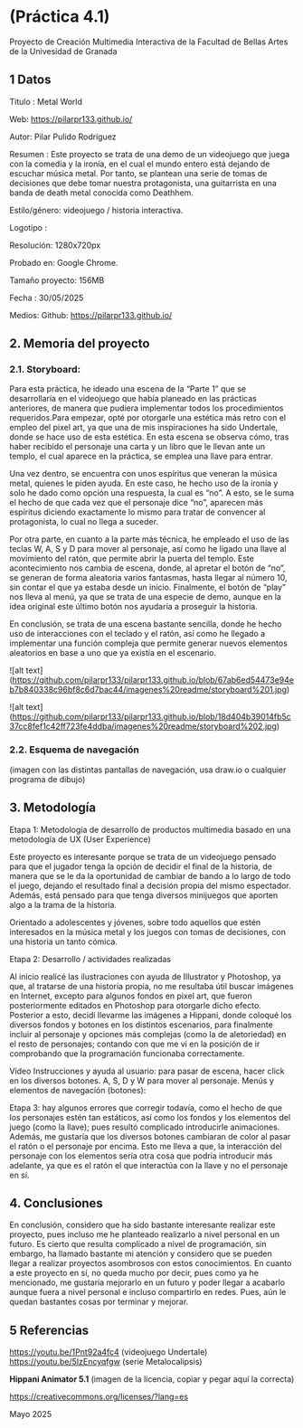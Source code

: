 # (Práctica 4.1)
Proyecto de Creación Multimedia Interactiva de la Facultad de Bellas Artes de la Univesidad de Granada

## 1 Datos
Titulo : Metal World

Web: https://pilarpr133.github.io/

Autor: Pilar Pulido Rodríguez

Resumen : Este proyecto se trata de una demo de un videojuego que juega con la comedia y la ironía, en el cual el mundo entero está dejando de escuchar música metal. Por tanto, se plantean una serie de tomas de decisiones que debe tomar nuestra protagonista, una guitarrista en una banda de death metal conocida como Deathhem.

Estilo/género: videojuego / historia interactiva.

Logotipo : 

Resolución: 1280x720px 

Probado en: Google Chrome.

Tamaño proyecto: 156MB

Fecha : 30/05/2025

Medios:
Github: https://pilarpr133.github.io/

## 2. Memoria del proyecto

 
### 2.1. Storyboard:
Para esta práctica, he ideado una escena de la “Parte 1” que se desarrollaría en el videojuego que había planeado en las prácticas anteriores, de manera que pudiera implementar todos los procedimientos requeridos.Para empezar, opté por otorgarle una estética más retro con el empleo del pixel art, ya que una de mis inspiraciones ha sido Undertale, donde se hace uso de esta estética. En esta escena se observa cómo, tras haber recibido el personaje una carta y un libro que le llevan ante un templo, el cual aparece en la práctica, se emplea una llave para entrar.

Una vez dentro, se encuentra con unos espíritus que veneran la música metal, quienes le piden ayuda. En este caso, he hecho uso de la ironía y solo he dado como opción una respuesta, la cual es “no”. A esto, se le suma el hecho de que cada vez que el personaje dice “no”, aparecen más espíritus diciendo exactamente lo mismo para tratar de convencer al protagonista, lo cual no llega a suceder.

Por otra parte, en cuanto a la parte más técnica, he empleado el uso de las teclas W, A, S y D para mover al personaje, así como he ligado una llave al movimiento del ratón, que permite abrir la puerta del 
templo. Este acontecimiento nos cambia de escena, donde, al apretar el botón de “no”, se generan de forma aleatoria varios fantasmas, hasta llegar al número 10, sin contar el que ya estaba desde un inicio. 
Finalmente, el botón de “play” nos lleva al menú, ya que se trata de una especie de demo, aunque en la idea original este último botón nos ayudaría a proseguir la historia. 
 
En conclusión, se trata de una escena bastante sencilla, donde he hecho uso de interacciones con el teclado y el ratón, así como he llegado a implementar una función compleja que permite generar nuevos elementos 
aleatorios en base a uno que ya existía en el escenario.

![alt text]
(https://github.com/pilarpr133/pilarpr133.github.io/blob/67ab6ed54473e94eb7b840338c96bf8c6d7bac44/imagenes%20readme/storyboard%201.jpg)

![alt text]
(https://github.com/pilarpr133/pilarpr133.github.io/blob/18d404b39014fb5c37cc8fef1c42ff723fe4ddba/imagenes%20readme/storyboard%202.jpg)

### 2.2. Esquema de navegación
(imagen con las distintas pantallas de navegación, usa draw.io o cualquier programa de dibujo)

## 3. Metodología

Etapa 1: Metodología de desarrollo de productos multimedia basado en una metodología de UX (User Experience)

Este proyecto es interesante porque se trata de un videojuego pensado para que el jugador tenga la opción de decidir el final de la historia, de manera que se le da la oportunidad de cambiar de bando a lo largo de todo el juego, dejando el resultado final a decisión propia del mismo espectador. Además, está pensado para que tenga diversos minijuegos que aporten algo a la trama de la historia. 

Orientado a adolescentes y jóvenes, sobre todo aquellos que estén interesados en la música metal y los juegos con tomas de decisiones, con una historia un tanto cómica. 

Etapa 2: Desarrollo / actividades realizadas

Al inicio realicé las ilustraciones con ayuda de Illustrator y Photoshop, ya que, al tratarse de una historia propia, no me resultaba útil buscar imágenes en Internet, excepto para algunos fondos en pixel art, que fueron posteriormente editados en Photoshop para otorgarle dicho efecto. Posterior a esto, decidí llevarme las imágenes a Hippani, donde coloqué los diversos fondos y botones en los distintos escenarios, para finalmente incluir al personaje y opciones más complejas (como la de aletoriedad) en el resto de personajes; contando con que me vi en la posición de ir comprobando que la programación funcionaba correctamente. 

Video
Instrucciones y ayuda al usuario: para pasar de escena, hacer click en los diversos botones. A, S, D y W para mover al personaje. 
Menús y elementos de navegación (botones): 

Etapa 3: hay algunos errores que corregir todavía, como el hecho de que los personajes estén tan estáticos, así como los fondos y los elementos del juego (como la llave); pues resultó complicado introducirle animaciones. Además, me gustaría que los diversos botones cambiaran de color al pasar el ratón o el personaje por encima. Esto me lleva a que, la interacción del personaje con los elementos sería otra cosa que podría introducir más adelante, ya que es el ratón el que interactúa con la llave y no el personaje en sí. 

## 4. Conclusiones
En conclusión, considero que ha sido bastante interesante realizar este proyecto, pues incluso me he planteado realizarlo a nivel personal en un futuro. Es cierto que resulta complicado a nivel de programación, sin embargo, ha llamado bastante mi atención y considero que se pueden llegar a realizar proyectos asombrosos con estos conocimientos.
En cuanto a este proyecto en sí, no queda mucho por decir, pues como ya he mencionado, me gustaría mejorarlo en un futuro y poder llegar a acabarlo aunque fuera a nivel personal e incluso compartirlo en redes. Pues, aún le quedan bastantes cosas por terminar y mejorar.

## 5 Referencias
https://youtu.be/1Pnt92a4fc4 (videojuego Undertale)
https://youtu.be/5IzEncyqfgw (serie Metalocalipsis)


**Hippani Animator 5.1**
(imagen de la licencia, copiar y pegar aquí la correcta)

https://creativecommons.org/licenses/?lang=es

Mayo 2025
